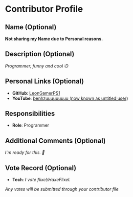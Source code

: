 # Contributor Profile

## Name (Optional)
**Not sharing my Name due to Personal reasons.**

## Description (Optional)
_Programmer, funny and cool :D_

## Personal Links (Optional)
- **GitHub**: [LeonGamerPS1](https://github.com/LeonGamerPS1)
- **YouTube**: [benhzuuuuuuuuu (now known as untitled user)](https://www.youtube.com/@untitiled_user)


## Responsibilities
- **Role**: Programmer


## Additional Comments (Optional)
_I'm ready for this. 🙏_

## Vote Record (Optional)
- **Tech**: _I vote flixel/HaxeFlixel._ 

_Any votes will be submitted through your contributor file_
